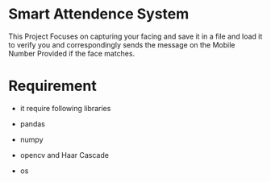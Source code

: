 # Smart Attendence System
This Project Focuses on capturing your facing and save it in a file and load it to verify you and correspondingly sends the message on the Mobile Number Provided if the face matches. 


# Requirement

- it require following libraries

- pandas

- numpy

- opencv and Haar Cascade

- os
